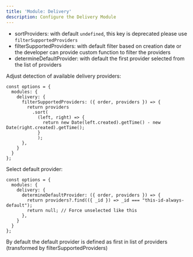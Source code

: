 ```yaml
---
title: 'Module: Delivery'
description: Configure the Delivery Module
---
```


- sortProviders: with default `undefined`, this key is deprecated please use `filterSupportedProviders`
- filterSupportedProviders: with default filter based on creation date or the developer can provide custom function to filter the providers
- determineDefaultProvider: with default the first provider selected from the list of providers

Adjust detection of available delivery providers:

```
const options = {
  modules: {
    delivery: {
      filterSupportedProviders: ({ order, providers }) => {
        return providers
          .sort(
            (left, right) => {
              return new Date(left.created).getTime() - new Date(right.created).getTime();
            }
            );
      },
    }
  }
};
```

Select default provider:

```
const options = {
  modules: {
    delivery: {
      determineDefaultProvider: ({ order, providers }) => {
        return providers?.find(({ _id }) => _id === "this-id-always-default");
        return null; // Force unselected like this
      },
    }
  }
};
```

By default the default provider is defined as first in list of providers (transformed by filterSupportedProviders)
